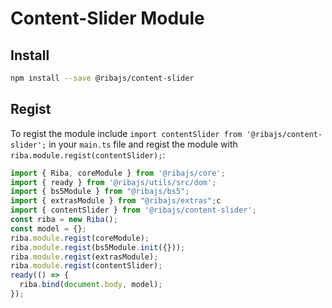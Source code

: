 # Content-Slider Module

## Install

```bash
npm install --save @ribajs/content-slider
```

## Regist

To regist the module include `import contentSlider from '@ribajs/content-slider';` in your `main.ts` file and regist the module with `riba.module.regist(contentSlider);`:

```ts
import { Riba, coreModule } from '@ribajs/core';
import { ready } from '@ribajs/utils/src/dom';
import { bs5Module } from "@ribajs/bs5";
import { extrasModule } from "@ribajs/extras";c
import { contentSlider } from '@ribajs/content-slider';
const riba = new Riba();
const model = {};
riba.module.regist(coreModule);
riba.module.regist(bs5Module.init({}));
riba.module.regist(extrasModule);
riba.module.regist(contentSlider);
ready(() => {
  riba.bind(document.body, model);
});
```

